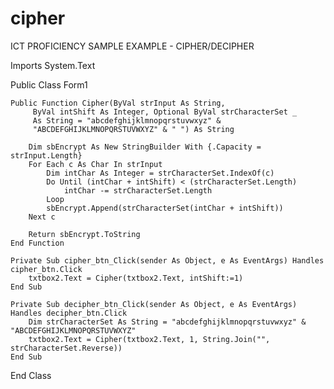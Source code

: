 # cipher
ICT PROFICIENCY SAMPLE EXAMPLE - CIPHER/DECIPHER


Imports System.Text

Public Class Form1

    Public Function Cipher(ByVal strInput As String,
         ByVal intShift As Integer, Optional ByVal strCharacterSet _
         As String = "abcdefghijklmnopqrstuvwxyz" &
         "ABCDEFGHIJKLMNOPQRSTUVWXYZ" & " ") As String

        Dim sbEncrypt As New StringBuilder With {.Capacity = strInput.Length}
        For Each c As Char In strInput
            Dim intChar As Integer = strCharacterSet.IndexOf(c)
            Do Until (intChar + intShift) < (strCharacterSet.Length)
                intChar -= strCharacterSet.Length
            Loop
            sbEncrypt.Append(strCharacterSet(intChar + intShift))
        Next c

        Return sbEncrypt.ToString
    End Function

    Private Sub cipher_btn_Click(sender As Object, e As EventArgs) Handles cipher_btn.Click
        txtbox2.Text = Cipher(txtbox2.Text, intShift:=1)
    End Sub

    Private Sub decipher_btn_Click(sender As Object, e As EventArgs) Handles decipher_btn.Click
        Dim strCharacterSet As String = "abcdefghijklmnopqrstuvwxyz" & "ABCDEFGHIJKLMNOPQRSTUVWXYZ"
        txtbox2.Text = Cipher(txtbox2.Text, 1, String.Join("", strCharacterSet.Reverse))
    End Sub

End Class

